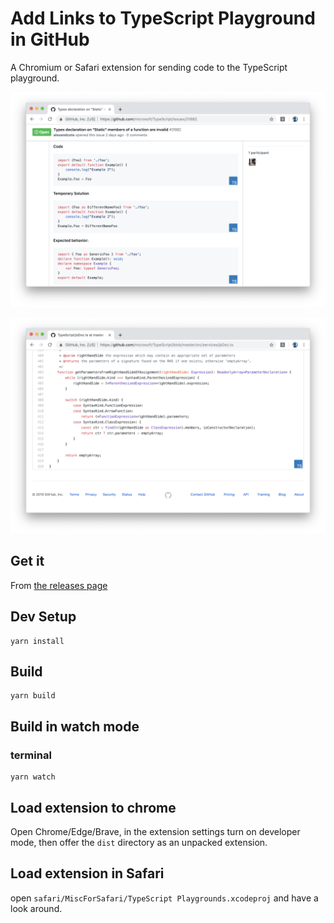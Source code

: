 # Add Links to TypeScript Playground in GitHub

A Chromium or Safari extension for sending code to the TypeScript playground.

![](screenshots/comments.png)

![](screenshots/files.png)

## Get it

From [the releases page](https://github.com/orta/ts-playgrounds-github/releases)

## Dev Setup

```
yarn install
```

## Build

```
yarn build
```

## Build in watch mode

### terminal

```
yarn watch
```

## Load extension to chrome

Open Chrome/Edge/Brave, in the extension settings turn on developer mode, then offer the `dist` directory as an unpacked extension.

## Load extension in Safari

open `safari/MiscForSafari/TypeScript Playgrounds.xcodeproj` and have a look around.
